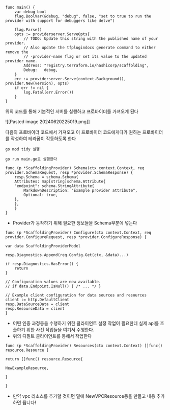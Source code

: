
```
func main() {
    var debug bool
    flag.BoolVar(&debug, "debug", false, "set to true to run the provider with support for debuggers like delve")

    flag.Parse()
    opts := providerserver.ServeOpts{
        // TODO: Update this string with the published name of your provider.
        // Also update the tfplugindocs generate command to either remove the
        // -provider-name flag or set its value to the updated provider name.
        Address: "registry.terraform.io/hashicorp/scaffolding",
        Debug:   debug,
    }
    err := providerserver.Serve(context.Background(), provider.New(version), opts)
    if err != nil {
        log.Fatal(err.Error())
    }
}
```

위의 코드를 통해 기본적인 서버를 실행하고 프로바이더를 가져오게 된다

![[Pasted image 20240620225019.png]]

다음의 프로바이더 코드에서 가져오고 이  프로바이더 코드에게다가 원하는 프로바이더를 작성하여 테라폼이 작동하도록 한다

```
go mod tidy 실행

go run main.go로 실행한다
```

```
func (p *ScaffoldingProvider) Schema(ctx context.Context, req provider.SchemaRequest, resp *provider.SchemaResponse) {
	resp.Schema = schema.Schema{
	Attributes: map[string]schema.Attribute{
	"endpoint": schema.StringAttribute{
		MarkdownDescription: "Example provider attribute",
		Optional: true,
	},
	},
	}
}
```

- Provider가 동작하기 위해 필요한 정보들을 Schema부분에 넣는다

```
func (p *ScaffoldingProvider) Configure(ctx context.Context, req provider.ConfigureRequest, resp *provider.ConfigureResponse) {

var data ScaffoldingProviderModel

resp.Diagnostics.Append(req.Config.Get(ctx, &data)...)

if resp.Diagnostics.HasError() {
	return
}

// Configuration values are now available.
// if data.Endpoint.IsNull() { /* ... */ }

// Example client configuration for data sources and resources
client := http.DefaultClient
resp.DataSourceData = client
resp.ResourceData = client
}
```
- 어떤 인증 과정등을 수행하기 위한 클라이언트 설정 작업이 필요한데 실제 api를 호출하기 위한 사전 작업들을 여기서 수행한다.
- 위의 디펄트 클라이언트를 통해서 작업한다

```
func (p *ScaffoldingProvider) Resources(ctx context.Context) []func() resource.Resource {

return []func() resource.Resource{

NewExampleResource,

}

}
```
- 만약 vpc 리소스를 추가할 것이면 밑에 NewVPCResource등을 만들고 내용 추가하면 됩니다!

